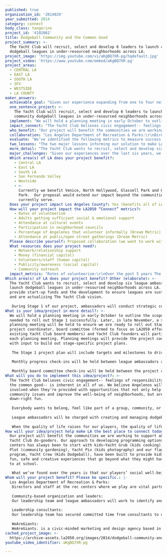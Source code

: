 ```yaml
---
published: true
organization_id: '2014029'
year_submitted: 2014
category: connect
body_class: tangerine
project_id: '4102062'
title: Dodgeball Community and the Common Good
project_summary: >-
  The Yacht Club will recruit, select and develop 6 leaders to launch community
  dodgeball leagues in under-resourced neighborhoods across LA.
project_image: 'https://img.youtube.com/vi/aKgBQ7XR-pg/hqdefault.jpg'
project_video: 'https://www.youtube.com/embed/aKgBQ7XR-pg'
project_areas:
  - CENTRAL LA
  - EAST LA
  - SOUTH LA
  - SFV
  - WESTSIDE
  - LA COUNTY
maker_answers:
  achievable_goal: "Given our experience expanding from one to four neighborhoods and one additional city (Detroit), we believe that the first three months are key to the success of our project. Given this, we’ve intentionally scoped out the first three months of work to recruit, select and develop the right league ambassadors:\r\n\r\nMonth 1: \r\n• Launch recruitment campaign\r\n• Hold board meeting to establish roles/responsibilities related to project accountability\r\n• Design selection materials\r\n• Create scope and sequence for league ambassador support and development\r\n• Create outreach and media toolkits\r\n\r\nMonth 2:\r\n• Select league ambassadors\r\n• Host League Ambassador Retreat #1, October 2014\r\n• Establish league launch benchmarks/targets\r\n• Begin weekly check-ins with league ambassadors focused on league launch\r\n\r\nMonth 3:\r\n• Host League Ambassador Retreat #2, November 2014\r\n• Ongoing weekly check-in with league ambassadors focused on league launch\r\n\r\nDuring months 4 – 12 of our project, The Yacht Club will host monthly check-in calls focused on sharing out of best practices and updating the group on progress toward targets. The Yacht Club will hold a final League Ambassador Retreat #3, March 2015.   \r\n\r\nTo date, we hold bi-annual board meetings.  Should we become an LA2050 grantee, we will move to holding quarterly board meetings and establish an LA2050 grant committee to provide monthly support and oversight of project implementation and evaluation. \r\n\r\nWe have built a large network over the last six years that if leveraged well, could be key to a successful project implementation. We currently have 2,000 names on our Yacht Club email list.  These names are active players, former players and friends who have supported us throughout the years. It’s likely that some of our new league ambassadors will be from within our network, it’s also likely we’ll be able to re-engage former players in our new communities.  Our recruitment plan will identify clear ways to engage and leverage our current network as we implement our project.    "
  one_sentence_project: >-
    The Yacht Club will recruit, select and develop 6 leaders to launch
    community dodgeball leagues in under-resourced neighborhoods across LA.
  implement: "We will hold a planning meeting in early October to outline the scope of work needed to roll out Stage 1 successfully.  Later, in late November, a second planning meeting will be held to ensure we are ready to roll out Stage 2.  Our project coordinator, board committee (formed to focus on LA2050 efforts from existing Yacht Club board members) and Yacht Club founders will participate in each planning meeting. Planning meetings will provide the project coordinator with input to build out stage-specific project plans. \r\n\r\nThe Stage 1 project plan will include targets and milestones to drive our a) recruitment campaign for league ambassadors, and b) the development of resources and support.  In addition to participating in monthly oversight meetings with our board committee, our project coordinator will provide weekly status updates to The Yacht Club board chair. The Stage 2 project plan will include targets and milestones to support league ambassadors with their a) community outreach,  b) recruitment of players and c) community development efforts.\r\n\r\nMonthly progress check-ins will be held between league ambassadors and the project coordinator.  League ambassadors will report out on targets, milestones and identify support needed.  The project coordinator will share best practices and help match resources to areas of need or support identified by the league ambassador.\r\n\r\nMonthly board committee check-ins will be held between the project coordinator and board committee.  The project coordinator will report out on project targets, milestones and success measures.  For example, at the end of each league during Stage 2, the project coordinator will compile data from player surveys to provide a general review of each league and league ambassador.  The board committee will then support the project coordinator to identify ways to maintain and improve a healthy and successful project implementation.\r\n"
  impact_connect: "The Yacht Club believes civic engagement-- feelings of responsibility toward the common good-- is inherent in all of us.  We believe Angelenos will get more involved when they’re provided with opportunities that not only help solve community issues and improve the well-being of neighborhoods, but are also down-right fun.\r\n\r\nEverybody wants to belong, feel like part of a group, community, or team-- it’s an essential human need. We aim to get people hooked on The Yacht Club by increasing their social well-being and connectedness through dodgeball, weekly meetups and social gatherings. Once hooked, we provide the initial opportunities for our players to become active citizens and volunteer.  Over time, our players become more invested in the neighborhoods where they play and want to do more good for them… it’s our flywheel toward common good.  When our players actively participate and do good for Los Angeles, they feel more invested in Los Angeles.  When our players feel more invested in Los Angeles, they want to work toward greater common good. Yes, we recognize dodgeball is  fun, but we’re not just a team of players; we are an army of do-gooders. We want Los Angeles to be a better city for everyone and believe that dodgeball is a great entry point for good work in service of LA.\r\n\r\nLeague ambassadors will be charged with creating and managing dodgeball leagues that recruit players who want to have fun and actively do good. We aren’t interested in passive civic engagement-- players who simply donate money. Instead our league ambassadors will recruit and invest players to volunteer at Kids Dodgeball because they understand our kids need safe and fun activities in their neighborhood.  League ambassadors will steer players toward opportunities of civic engagement like beach cleanups or encourage and support players to coordinate movies-at-the-park (with proceeds going to rec center programming).\r\n\r\nWhen the quality of life raises for our players, the quality of life raise for all Angelenos. By 2050, we want to see The Yacht Club running dodgeball leagues in rec centers across Los Angeles.  In 2050, we continue to play in under-resourced neighborhoods, we have players on neighborhood councils and The Yacht Club is a consistent presence at civic events across Los Angeles."
  who_benefit: "Our project will benefit the communities we are working to support and all The Yacht Club do-gooders.  Our approach to developing programming options for rec centers has always been to start with kids—Yacht Grub (kids cooking), Yacht Plot (community gardening), Yacht Pix (kids photography) and our flagship program, Yacht Crew (Kids Dodgeball), have been built to provide kids with fun, safe and creative experiences that go beyond what they might have access to at school.   \r\n\r\nWhat we’ve found over the years is that our players’ social well-being and desire to do good increases when we provide opportunities to volunteer and serve the community.  When our players come out to our LA River Cleanup or volunteer at Kids Dodgeball they feel more invested in participating in other Yacht Club events and many eventually expand our civic engagement efforts. For example, when players in our Venice league decided to coordinate a beach cleanup, players from Glassell Park and North Hollywood joined the “player-based” community effort.  The event was created and coordinated by players who were inspired to do more.  "
  collaboration: "Los Angeles Department of Recreation & Parks:\r\nDirectors and staff at the rec centers where we play are vital partners in our project. Their commitment and understanding of the positive impact The Yacht Club can have are essential to our success. We will work to identify the specific needs of each park, design programs to match these needs, and gain community investment and feedback to ensure these programs become a sustainable and consistent part of regular programming. (ie. In Glassell Park this summer, when parents found out Kids Dodgeball was not part of Summer Night Lights programming, they petitioned to incorporate it and The Yacht Club pulled 20 committed volunteers to support 8 Friday nights of Kids Dodgeball.)\r\n\r\nCommunity-based organization and leaders:\r\nOur leadership team and league ambassadors will work to identify and build strategic relationships with community-based organizations and leaders in each new neighborhood we intend to serve. \r\n\r\nLeadership consultants:\r\nOur leadership team has secured committed time from consultants to design of tools and development programming for our league ambassadors. We’ll also work  with our current league ambassadors and our board to leverage established best practices.\r\n\r\nWeAreGiants:\r\nWeAreGiants. is a civic-minded marketing and design agency based in Downtown Los Angeles.  WAG. has been engaged in many projects for the City of Los Angeles: Jose Huizar’s Bringing Back Broadway initiative, CicLAvia, and the redevelopment of Pershing Square. WAG. will provide design and marketing services (branding, logos, flyers, etc.) for the league expansions. \r\n"
  evaluate: "We’ve identified the following metrics to measure success:\r\n1. Players volunteer in Yacht Club civic activities\r\n2. Players are invested in The Yacht Club vision\r\n3. League ambassadors work to realize The Yacht Club vision\r\n\r\nDuring our planning meeting in October, we’ll identify targets for each metric. For example for Metric #1, we’ll identify how many activities will be offered and how many volunteers (new and consistent) we aim to have. Data will be collected to measure progress toward each target. For example for Metric #1, we’ll log volunteers at each event and review past logs to identify how many “new” volunteers we were able to cultivate.\r\n\r\nIn order to collect data on Metrics #2 - 3, we’ll use feedback surveys. Data will be compiled by the project coordinator and presented to the board committee to drive project  improvements.\r\n\r\nLeague ambassador feedback surveys will be given after selection and during each retreat. League ambassadors will evaluate the  following key indicators on a 1 (strongly disagree) - 7 (strongly agree scale):\r\n\r\nOverall Satisfaction\r\n• I feel positively about being a league ambassador for The Yacht Club.\r\n• I am giving my best effort to my work as a league ambassador for The Yacht Club.\r\n\r\nTeam Collaboration and Support\r\n• League ambassadors and Yacht Club family pitch in to help meet deadlines, reach goals and generally make my experience as a league ambassador awesome. \r\n\r\nCohort Culture\r\n• I believe our team is vision-aligned and pushes each other stay focused on the common good.\r\n• I feel motivated and inspired by The Yacht Club’s vision.\r\n\r\nDevelopment and Yacht Club support\r\n• I receive positive feedback from our team and The Yacht Club. \r\n• I have the resources (materials, relationships) I need to successfully launch and lead a league. \r\n\r\nPlayer feedback surveys will be given at the end of each season. Players will evaluate the  following key indicators on a 1 (strongly disagree) - 7 (strongly agree scale):\r\n\r\nOverall Satisfaction\r\n• I feel awesome about playing dodgeball with The Yacht Club.\r\n\r\nLeague Culture\r\n• Yes, we get together to play dodgeball, but we also do good.\r\n• I have a friend on my team.\r\n\r\nCommunication\r\n• Communication from my captains and the league is clear and timely.\r\n• My captain did a good job of clearly explaining the rules on my first day.\r\n\r\nLeague Ambassador\r\n• My ambassador made me feel welcomed.\r\n• My ambassador did a good job explaining the Yacht Club vision.\r\n• I feel comfortable talking to my ambassador about any concerns "
  two_lessons: "The two major lessons informing our solution to make LA the best place to connect by 2050 have to do with talent and civic engagement. What we’ve learned in six years is that we need to recruit the right people to be league ambassadors, and then we need to develop and support them to be the leaders their communities need.  With regards to civic engagement, we believe people genuinely want to be involved in their communities, but too often there is a lack of information and social motivation to get involved.\r\n\r\nThe Yacht Club believes we have a responsibility to select and invest in the leaders we’re putting forth to positively impact our neighborhoods. In Stage 1, we’ll design a recruitment and cultivation plan with clear strategies such as a social media campaign and referral incentives to identify candidates. We will establish a league ambassador role description with clear competencies and indicators based on what we’ve observed works. There will be a selection process that includes an application, interviews and role-plays. In Stage 1, we will also design a 10-month long scope and sequence of development and support to prepare ambassadors to lead sustainable leagues beyond their start-up year.\r\n\r\nWith the right communication strategy and incentives we can motivate more Angelenos to take pride and become involved in their community. Currently, we have an active social media presence that we use to inform our members of our events.  We work with WAG. to create a  unique voice, graphics and design that get us noticed  and that appeal to our players on social media as well as email.  Our league ambassadors will receive training and toolkits along with a style guide to support their outreach efforts. We may think of ourselves as an army of do-gooders, but we’re human too and let’s be honest social motivation and incentives really work on us. League ambassadors will learn how to establish and maintain The Yacht Club culture among teams and captains.  Incentives, like our discounted summer league registration (players who commit to volunteering at Kids Dodgeball for 8 summer weeks pay a discounted rate, while non-volunteer player’s cover the difference) incentivize our players to volunteer. Our league ambassadors will be able to leverage best practices like this and share other ways of incentivizing and informing their players of civic engagement opportunities.\r\n"
  more_detail: "The Yacht Club wants to recruit, select and develop six league ambassadors to launch dodgeball leagues in under-resourced neighborhoods across LA.  We will provide start-up funds and the development to ensure leagues are sustainable and are actualizing The Yacht Club vision.\r\n\r\nDuring Stage 1 of our project, ambassadors will conduct strategic community outreach and build social trust to understand the current needs of new neighborhoods.  As they begin leagues in Stage 2, ambassadors will develop programs and events aligned to current neighborhood need. Ambassadors will invest players to volunteer and lead community development efforts. Our leagues will be known for using dodgeball as a means to connect and pursue the common good."
  major_challenges: "Given our experiences over the last six years, we believe the two major challenges we’ll encounter are outreach and building social trust within the community. Expanding to new communities means first learning about the community and how to be most successful there. We recognize that each neighborhood in Los Angeles has unique needs that we need to understand, and has established leaders who we need to learn from and invest in our project. As we expand to new neighborhoods, social trust needs to be cultivated and maintained through thoughtful relationship building, community outreach and following through on commitments.  \r\n\r\nWe want to continue working in communities where the need for community involvement and development is high. In order to do this, our recruitment campaign for new league ambassadors will focus on the following key regional areas— Boyle Heights, Downtown, East LA, Mid-City and South LA. In order for The Yacht Club vision to be actualized, our leagues will partner with rec centers in traditionally under-resourced communities. We plan to leverage our current network and build relationships with active community-based organizations in each of our key regional areas. \r\n\r\nA cornerstone of our league ambassador development and support will be building social trust in new communities. You see it’s been our experience that when we walk into new rec centers for the first time and tell them we want to play dodgeball AND provide opportunities to expand youth programming, they’re weary. They think there’s a catch. Our rec centers in communities like Glassell Park and North Hollywood aren’t used to young professionals coming in and offering the resources (equipment, volunteers, time, etc.) to support their community with nothing wanted in exchange.  Our league ambassadors will receive a community outreach toolkit, learning from our own successes and failures, and design a clear plan to build social trust in their intended neighborhood."
  Which area(s) of LA does your project benefit?:
    - Central LA
    - East LA
    - South LA
    - San Fernando Valley
    - Westside
    - >-
      Currently we benefit Venice, North Hollywood, Glassell Park and Highland
      Park.  Our proposal would extend our impact beyond the communities we
      currently serve. 
  Does your project impact Los Angeles County?: Yes (benefits all of LA County)
  How will your project impact the LA2050 “Connect” metrics?:
    - Rates of volunteerism
    - Adults getting sufficient social & emotional support
    - Attendance at cultural events
    - Participation in neighborhood councils
    - Percentage of Angelenos that volunteer informally (Dream Metric)
    - Attendance at public/open street gatherings (Dream Metric)
  Please describe yourself: Proposed collaboration (we want to work with partners!)
  What resources does your project need?:
    - Network/relationship support
    - Money (financial capital)
    - Volunteers/staff (human capital)
    - Publicity/awareness (social capital)
    - Community outreach
  impact_metrics: "Rates of volunteerism:\r\nOver the past 5 years The Yacht Club has positively impacted rates of volunteerism in Los Angeles. By creating events around the LA River Cleanup, Highland Park Community Cleanup and partnerships with the SPCA, No Kill Los Angeles, and Heal the Bay, hundreds of our players have volunteered to improve the quality of life in our city.  Our youth programming at the four rec centers we serve has involved over 120 Yacht Club members to provide Kids Dodgeball, Yacht Pix, Yacht Plot,  and Yacht Grub.\r\n\r\nAdults getting sufficient social and emotional support:\r\nThe Yacht Club has become a proven place for adults to forge new relationships, strengthen existing ones and improve the well-being of other Angelenos through civic engagement. Our league ambassadors and captains actively encourage players to show up to team meetups and socialize.  The Yacht Club even links game advantages to this metric.  For example, teams gain points for having their players attend social, volunteer and community events that they later trade in for game advantages.\r\n\r\nAttendance at cultural events:\r\nOver the past 3 years we’ve encouraged our members to participate in events like CicLAvia by hosting dodgeball games along the route and organizing group rides. The support and enthusiasm our members displayed with our CicLAvia events led us to form ERYCYCLE, a bike riding and advocacy group. ERYCYCLE hosts bike rides like “Tour de Taco,” dedicated to exploring LA through our best tacos, and the ride to the Museum of Jurassic Technology, where leaders from the east, west and north organized individual bike rides converging in Culver City.\r\n\r\nParticipation in neighborhood council:\r\nIn April 2014 The Yacht Club designed a “get out the vote” campaign to increase the awareness and participation in Glassell Park and Highland Park’s neighborhood council elections. In Glassell Park the 2014 voter turnout doubled that of 2012 (the prior election year).  Four Yacht Club members ran for office in these elections, with 2 members winning a seat in Glassell Park and 1 member winning a seat in Highland Park.\r\n\r\nWith the addition of six new  leagues across Los Angeles, our impact will continue to grow toward making Los Angeles the best place to connect by 2050. Angelenos will inevitably join rec leagues; expanding The Yacht Club will mean that more Angelenos will be involved in leagues actively working to make Los Angeles a better place for all.\r\n"
Which area(s) of LA does your project benefit? Other (elaborate): >-
  The Yacht Club wants to recruit, select and develop six league ambassadors to
  launch dodgeball leagues in under-resourced neighborhoods across LA. We will
  provide start-up funds and the development to ensure leagues are sustainable
  and are actualizing The Yacht Club vision.
   
   During Stage 1 of our project, ambassadors will conduct strategic community outreach and build social trust to understand the current needs of new neighborhoods. As they begin leagues in Stage 2, ambassadors will develop programs and events aligned to current neighborhood need. Ambassadors will invest players to volunteer and lead community development efforts. Our leagues will be known for using dodgeball as a means to connect and pursue the common good.
What is your idea/project in more detail?: >-
  We will hold a planning meeting in early October to outline the scope of work
  needed to roll out Stage 1 successfully. Later, in late November, a second
  planning meeting will be held to ensure we are ready to roll out Stage 2. Our
  project coordinator, board committee (formed to focus on LA2050 efforts from
  existing Yacht Club board members) and Yacht Club founders will participate in
  each planning meeting. Planning meetings will provide the project coordinator
  with input to build out stage-specific project plans. 
   
   The Stage 1 project plan will include targets and milestones to drive our a) recruitment campaign for league ambassadors, and b) the development of resources and support. In addition to participating in monthly oversight meetings with our board committee, our project coordinator will provide weekly status updates to The Yacht Club board chair. The Stage 2 project plan will include targets and milestones to support league ambassadors with their a) community outreach, b) recruitment of players and c) community development efforts.
   
   Monthly progress check-ins will be held between league ambassadors and the project coordinator. League ambassadors will report out on targets, milestones and identify support needed. The project coordinator will share best practices and help match resources to areas of need or support identified by the league ambassador.
   
   Monthly board committee check-ins will be held between the project coordinator and board committee. The project coordinator will report out on project targets, milestones and success measures. For example, at the end of each league during Stage 2, the project coordinator will compile data from player surveys to provide a general review of each league and league ambassador. The board committee will then support the project coordinator to identify ways to maintain and improve a healthy and successful project implementation.
What will you do to implement this idea/project?: >-
  The Yacht Club believes civic engagement-- feelings of responsibility toward
  the common good-- is inherent in all of us. We believe Angelenos will get more
  involved when they’re provided with opportunities that not only help solve
  community issues and improve the well-being of neighborhoods, but are also
  down-right fun.
   
   Everybody wants to belong, feel like part of a group, community, or team-- it’s an essential human need. We aim to get people hooked on The Yacht Club by increasing their social well-being and connectedness through dodgeball, weekly meetups and social gatherings. Once hooked, we provide the initial opportunities for our players to become active citizens and volunteer. Over time, our players become more invested in the neighborhoods where they play and want to do more good for them… it’s our flywheel toward common good. When our players actively participate and do good for Los Angeles, they feel more invested in Los Angeles. When our players feel more invested in Los Angeles, they want to work toward greater common good. Yes, we recognize dodgeball is fun, but we’re not just a team of players; we are an army of do-gooders. We want Los Angeles to be a better city for everyone and believe that dodgeball is a great entry point for good work in service of LA.
   
   League ambassadors will be charged with creating and managing dodgeball leagues that recruit players who want to have fun and actively do good. We aren’t interested in passive civic engagement-- players who simply donate money. Instead our league ambassadors will recruit and invest players to volunteer at Kids Dodgeball because they understand our kids need safe and fun activities in their neighborhood. League ambassadors will steer players toward opportunities of civic engagement like beach cleanups or encourage and support players to coordinate movies-at-the-park (with proceeds going to rec center programming).
   
   When the quality of life raises for our players, the quality of life raise for all Angelenos. By 2050, we want to see The Yacht Club running dodgeball leagues in rec centers across Los Angeles. In 2050, we continue to play in under-resourced neighborhoods, we have players on neighborhood councils and The Yacht Club is a consistent presence at civic events across Los Angeles.
How will your idea/project help make LA the best place to connect today? In LA2050?: >-
  Our project will benefit the communities we are working to support and all The
  Yacht Club do-gooders. Our approach to developing programming options for rec
  centers has always been to start with kids—Yacht Grub (kids cooking), Yacht
  Plot (community gardening), Yacht Pix (kids photography) and our flagship
  program, Yacht Crew (Kids Dodgeball), have been built to provide kids with
  fun, safe and creative experiences that go beyond what they might have access
  to at school. 
   
   What we’ve found over the years is that our players’ social well-being and desire to do good increases when we provide opportunities to volunteer and serve the community. When our players come out to our LA River Cleanup or volunteer at Kids Dodgeball they feel more invested in participating in other Yacht Club events and many eventually expand our civic engagement efforts. For example, when players in our Venice league decided to coordinate a beach cleanup, players from Glassell Park and North Hollywood joined the “player-based” community effort. The event was created and coordinated by players who were inspired to do more.
Whom will your project benefit? Please be specific.: |-
  Los Angeles Department of Recreation & Parks:
   Directors and staff at the rec centers where we play are vital partners in our project. Their commitment and understanding of the positive impact The Yacht Club can have are essential to our success. We will work to identify the specific needs of each park, design programs to match these needs, and gain community investment and feedback to ensure these programs become a sustainable and consistent part of regular programming. (ie. In Glassell Park this summer, when parents found out Kids Dodgeball was not part of Summer Night Lights programming, they petitioned to incorporate it and The Yacht Club pulled 20 committed volunteers to support 8 Friday nights of Kids Dodgeball.)
   
   Community-based organization and leaders:
   Our leadership team and league ambassadors will work to identify and build strategic relationships with community-based organizations and leaders in each new neighborhood we intend to serve. 
   
   Leadership consultants:
   Our leadership team has secured committed time from consultants to design of tools and development programming for our league ambassadors. We’ll also work with our current league ambassadors and our board to leverage established best practices.
   
   WeAreGiants:
   WeAreGiants. is a civic-minded marketing and design agency based in Downtown Los Angeles. WAG. has been engaged in many projects for the City of Los Angeles: Jose Huizar’s Bringing Back Broadway initiative, CicLAvia, and the redevelopment of Pershing Square. WAG. will provide design and marketing services (branding, logos, flyers, etc.) for the league expansions.
cached_project_image: >-
  https://archive-assets.la2050.org/images/2014/dodgeball-community-and-the-common-good/img.youtube.com/vi/aKgBQ7XR-pg/hqdefault.jpg
youtube_video_identifier: aKgBQ7XR-pg

---
```

